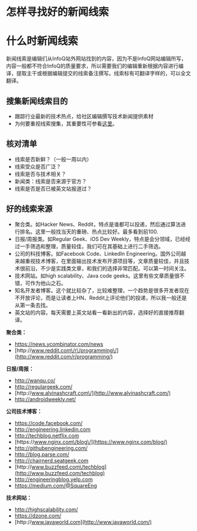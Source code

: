 # 怎样寻找好的新闻线索

# 什么时新闻线索

新闻线索是编辑们从InfoQ站外网站找到的内容，因为不是InfoQ网站编辑所写，内容一般都不符合InfoQ的质量要求，所以需要我们的编辑重新根据内容进行编译，提取主干或根据编辑提交的线索备注撰写。线索标有可翻译字样的，可以全文翻译。

## **搜集新闻线索目的**

* 跟踪行业最新的技术热点，给社区编辑撰写技术新闻提供素材
* 为何要重视线索搜集，其重要性可参看[这里](https://tower.im/projects/9f0531fc85e448f2b5cb5179890f8e25/todos/9d7ecefea4eb40a8ab0a6b3f6da8c45c/)。

## **核对清单**

* 线索是否新鲜？（一般一周以内）
* 线索受众是否广泛？
* 线索是否与技术相关？
* 新闻类：线索是否来源于官方？
* 线索是否是否已被英文站报道过？

## **好的线索来源**

* 聚合类。如Hacker News、Reddit，特点是谁都可以投递，然后通过算法进行排名。这里一般找当天的重磅、热点比较好。最多看到前100.
* 日报\/周报类。如Regular Geek、iOS Dev Weekly，特点是会分领域，已经经过一手筛选和整理，质量较佳，我们可在其基础上进行二手筛选。
* 公司的科技博客。如Facebook Code、LinkedIn Engineering。国外公司越来越重视技术博客，在里面输出技术发布开源项目等，文章质量较佳，并且技术很前沿，不少是实践类文章，和我们的选择非常匹配。可以第一时间关注。
* 技术网站。如high scalability、Java code geeks。这里有些文章质量很不错，可作为他山之石。
* 知名开发者博客。这个就比较杂了，比较难整理，一个趋势是很多开发者现在不开放评论，而是让读者上HN、Reddit上评论他们的投递，所以我一般还是从第一条去找。
* 英文站的内容。每天需要上英文站看一看新出的内容，选择好的直接推荐翻译。

**聚合类：**

* [https:\/\/news.ycombinator.com\/news](https://news.ycombinator.com/news)
* [http:\/\/www.reddit.com\/r\/programming\/](http://www.reddit.com/r/programming/)

**日报\/周报：**

* [http:\/\/wanqu.co\/](http://wanqu.co/)
* [http:\/\/regulargeek.com\/](http://regulargeek.com/)
* [http:\/\/www.alvinashcraft.com\/](http://www.alvinashcraft.com/)
* [http:\/\/androidweekly.net\/](http://androidweekly.net/)

**公司技术博客：**

* [https:\/\/code.facebook.com\/](https://code.facebook.com/)
* [http:\/\/engineering.linkedin.com](http://engineering.linkedin.com/)
* [http:\/\/techblog.netflix.com](http://techblog.netflix.com/)
* [https:\/\/www.nginx.com\/blog\/](https://www.nginx.com/blog/)
* [http:\/\/githubengineering.com\/](http://githubengineering.com/)
* [http:\/\/blog.parse.com\/](http://blog.parse.com/)
* [http:\/\/chairnerd.seatgeek.com](http://chairnerd.seatgeek.com/)
* [http:\/\/www.buzzfeed.com\/techblog](http://www.buzzfeed.com/techblog)
* [http:\/\/engineeringblog.yelp.com](http://engineeringblog.yelp.com/)
* [https:\/\/medium.com\/@SquareEng](https://medium.com/@SquareEng)

**技术网站：**

* [http:\/\/highscalability.com\/](http://highscalability.com/)
* [https:\/\/dzone.com\/](https://dzone.com/)
* [http:\/\/www.javaworld.com](http://www.javaworld.com/)

